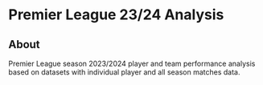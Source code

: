# Premier League 23/24 Analysis

## About

Premier League season 2023/2024 player and team performance analysis based on datasets with individual player and all season matches data. 
